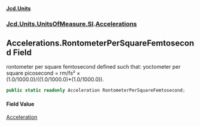 #### [Jcd.Units](index.md 'index')
### [Jcd.Units.UnitsOfMeasure.SI](Jcd.Units.UnitsOfMeasure.SI.md 'Jcd.Units.UnitsOfMeasure.SI').[Accelerations](Accelerations.md 'Jcd.Units.UnitsOfMeasure.SI.Accelerations')

## Accelerations.RontometerPerSquareFemtosecond Field

rontometer per square femtosecond defined such that: yoctometer per square picosecond = rm/fs² ×  
(1.0/1000.0)/((1.0/1000.0)*(1.0/1000.0)).

```csharp
public static readonly Acceleration RontometerPerSquareFemtosecond;
```

#### Field Value
[Acceleration](Acceleration.md 'Jcd.Units.UnitTypes.Acceleration')
